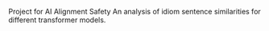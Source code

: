 Project for AI Alignment Safety
An analysis of idiom sentence similarities for different transformer models.
